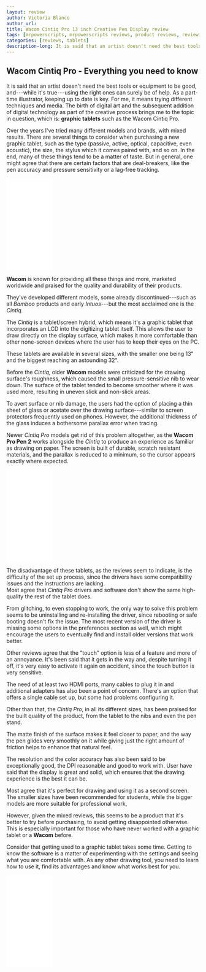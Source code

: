 ```yaml
---
layout: review
author: Victoria Blanco
author_url:
title: Wacom Cintiq Pro 13 inch Creative Pen Display review
tags: [mrpowerscripts, mrpowerscripts reviews, product reviews, reviewing amazon products, amazon product]
categories: [reviews, tablets]
description-long: It is said that an artist doesn't need the best tools or equipment to be good, and---while it's true---using the right ones can surely be of help. As a part-time illustrator, keeping up to date is key. For me, it means trying different techniques and media. The birth of digital art and the subsequent addition of digital technology as part of the creative process brings me to the topic in question, which is graphic tablets such as the Wacom Cintiq Pro. Over the years I've tried many different models and brands, with mixed results. There are several things to consider when purchasing a new graphic tablet, such as the type (passive, active, optical, capacitive, even acoustic), the size, the stylus which it comes paired with, and so on. In the end, many of these things tend to be a matter of taste. But in general, one might agree that there are certain factors that are deal-breakers, like the pen accuracy and pressure sensitivity or a lag-free tracking.
---
```


## Wacom Cintiq Pro - Everything you need to know
It is said that an artist doesn't need the best tools or equipment to be good, and---while it's true---using the right ones can surely be of help. As a part-time illustrator, keeping up to date is key. For me, it means trying different techniques and media. The birth of digital art and the subsequent addition of digital technology as part of the creative process brings me to the topic in question, which is: **graphic tablets** such as the Wacom Cintiq Pro.

Over the years I've tried many different models and brands, with mixed results. There are several things to consider when purchasing a new graphic tablet, such as the type (passive, active, optical, capacitive, even acoustic), the size, the stylus which it comes paired with, and so on. In the end, many of these things tend to be a matter of taste. But in general, one might agree that there are certain factors that are deal-breakers, like the pen accuracy and pressure sensitivity or a lag-free tracking.

<iframe style="width:120px;height:240px;" marginwidth="0" marginheight="0" scrolling="no" frameborder="0" src="//ws-na.amazon-adsystem.com/widgets/q?ServiceVersion=20070822&OneJS=1&Operation=GetAdHtml&MarketPlace=US&source=ss&ref=as_ss_li_til&ad_type=product_link&tracking_id=mrpowerscript-20&language=en_US&marketplace=amazon&region=US&placement=B07CTPPRB8&asins=B07CTPPRB8&linkId=1add23e2f0cc4810b5715b2b7824332b&show_border=true&link_opens_in_new_window=true"></iframe>

**Wacom** is known for providing all these things and more, marketed worldwide and praised for the quality and durability of their products.

They've developed different models, some already discontinued---such as all *Bamboo* products and early *Intuos*---but the most acclaimed one is the *Cintiq*.

The *Cintiq* is a tablet/screen hybrid, which means it's a graphic tablet that incorporates an LCD into the digitizing tablet itself. This allows the user to draw directly on the display surface, which makes it more comfortable than other none-screen devices where the user has to keep their eyes on the PC.

These tablets are available in several sizes, with the smaller one being 13" and the biggest reaching an astounding 32".

Before the *Cintiq*, older **Wacom** models were criticized for the drawing surface's roughness, which caused the small pressure-sensitive nib to wear down. The surface of the tablet tended to become smoother where it was used more, resulting in uneven slick and non-slick areas.

To avert surface or nib damage, the users had the option of placing a thin sheet of glass or acetate over the drawing surface---similar to screen protectors frequently used on phones. However, the additional thickness of the glass induces a bothersome parallax error when tracing.

Newer *Cintiq Pro* models get rid of this problem altogether, as the **Wacom Pro Pen 2** works alongside the *Cintiq* to produce an experience as familiar as drawing on paper. The screen is built of durable, scratch resistant materials, and the parallax is reduced to a minimum, so the cursor appears exactly where expected.

<iframe style="width:120px;height:240px;" marginwidth="0" marginheight="0" scrolling="no" frameborder="0" src="//ws-na.amazon-adsystem.com/widgets/q?ServiceVersion=20070822&OneJS=1&Operation=GetAdHtml&MarketPlace=US&source=ss&ref=as_ss_li_til&ad_type=product_link&tracking_id=mrpowerscript-20&language=en_US&marketplace=amazon&region=US&placement=B07CTPPRB8&asins=B07CTPPRB8&linkId=1add23e2f0cc4810b5715b2b7824332b&show_border=true&link_opens_in_new_window=true"></iframe>

The disadvantage of these tablets, as the reviews seem to indicate, is the difficulty of the set up process, since the drivers have some compatibility issues and the instructions are lacking.  
Most agree that *Cintiq Pro* drivers and software don't show the same high-quality the rest of the tablet does.

From glitching, to even stopping to work, the only way to solve this problem seems to be uninstalling and re-installing the driver, since rebooting or safe booting doesn't fix the issue. The most recent version of the driver is missing some options in the preferences section as well, which might encourage the users to eventually find and install older versions that work better.

Other reviews agree that the "touch" option is less of a feature and more of an annoyance. It's been said that it gets in the way and, despite turning it off, it's very easy to activate it again on accident, since the touch button is very sensitive.

The need of at least two HDMI ports, many cables to plug it in and additional adapters has also been a point of concern. There's an option that offers a single cable set up, but some had problems configuring it.
  
Other than that, the *Cintiq Pro*, in all its different sizes, has been praised for the built quality of the product, from the tablet to the nibs and even the pen stand.

The matte finish of the surface makes it feel closer to paper, and the way the pen glides very smoothly on it while giving just the right amount of friction helps to enhance that natural feel.  

The resolution and the color accuracy has also been said to be exceptionally good, the DPI reasonable and good to work with. User have said that the display is great and solid, which ensures that the drawing experience is the best it can be.

Most agree that it's perfect for drawing and using it as a second screen. The smaller sizes have been recommended for students, while the bigger models are more suitable for professional work,

However, given the mixed reviews, this seems to be a product that it's better to try before purchasing, to avoid getting disappointed otherwise. This is especially important for those who have never worked with a graphic tablet or a **Wacom** before.

Consider that getting used to a graphic tablet takes some time. Getting to know the software is a matter of experimenting with the settings and seeing what you are comfortable with. As any other drawing tool, you need to learn how to use it, find its advantages and know what works best for you.

<iframe style="width:120px;height:240px;" marginwidth="0" marginheight="0" scrolling="no" frameborder="0" src="//ws-na.amazon-adsystem.com/widgets/q?ServiceVersion=20070822&OneJS=1&Operation=GetAdHtml&MarketPlace=US&source=ss&ref=as_ss_li_til&ad_type=product_link&tracking_id=mrpowerscript-20&language=en_US&marketplace=amazon&region=US&placement=B07CTPPRB8&asins=B07CTPPRB8&linkId=1add23e2f0cc4810b5715b2b7824332b&show_border=true&link_opens_in_new_window=true"></iframe>
